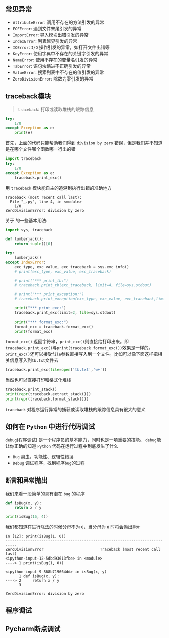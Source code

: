 ## 常见异常

- `AttributeError`: 调用不存在的方法引发的异常
- `EOFError`:  遇到文件末尾引发的异常
- `ImportError`: 导入模块出错引发的异常
- `IndexError`: 列表越界引发的异常
- `IOError`: `I/O` 操作引发的异常，如打开文件出错等
- `KeyError`: 使用字典中不存在的关键字引发的异常
- `NameError`: 使用不存在的变量名引发的异常
- `TabError`: 语句块缩进不正确引发的异常
- `ValueError`: 搜索列表中不存在的值引发的异常
- `ZeroDivisionError`: 除数为零引发的异常


## traceback模块

> `traceback`: 打印或读取堆栈的跟踪信息

```python
try:
    1/0
except Exception as e:
    print(e)
```

首先，上面的代码只能帮助我们得到 `division by zero` 错误，但是我们并不知道是在哪个文件哪个函数哪一行出的错

```python
import traceback
try:
    1/0
except Exception as e:
    traceback.print_exc()
```

用 `traceback` 模块能自主的追溯到执行出错的准确地方

```text
Traceback (most recent call last):
  File "_.py", line 4, in <module>
    1/0
ZeroDivisionError: division by zero
```

关于 的一些基本用法:

```python
import sys, traceback

def lumberjack():
    return tuple()[0]

try:
    lumberjack()
except IndexError:
    exc_type, exc_value, exc_traceback = sys.exc_info()
    # print(exc_type, exc_value, exc_traceback)

    # print("*** print_tb:")
    # traceback.print_tb(exc_traceback, limit=4, file=sys.stdout)

    # print("*** print_exception:")
    # traceback.print_exception(exc_type, exc_value, exc_traceback,limit=2, file=sys.stdout)

    print("*** print_exc:")
    traceback.print_exc(limit=2, file=sys.stdout)

    print("*** format_exc:")
    format_exc = traceback.format_exc()
    print(format_exc)
```

`format_exc()` 返回字符串，`print_exc()`则直接给打印出来。即`traceback.print_exc()`与`print(traceback.format_exc())`效果是一样的。`print_exc()`还可以接受`file`参数直接写入到一个文件。比如可以像下面这样把相关信息写入到`tb.txt`文件去

```python
traceback.print_exc(file=open('tb.txt','w+'))
```

当然也可以直接打印和格式化堆栈

```python
traceback.print_stack()
print(repr(traceback.extract_stack()))
print(repr(traceback.format_stack()))
```

`traceback` 对程序运行异常的捕获或读取堆栈的跟踪信息具有很大的意义

## 如何在 `Python` 中进行代码调试

`debug`(程序调试) 是一个程序员的基本能力，同时也是一项重要的技能。
`debug`能让你正确的知道 `Python` 代码在运行过程中到底发生了什么

- `Bug` 臭虫，功能性、逻辑性错误
- `Debug` 调试程序，找到程序`bug`的过程


## `断言`和`异常`抛出

我们来看一段简单的具有潜在 `bug` 的程序

```python
def isBug(x, y):
    return x / y

print(isBug(16, 4))
```

我们都知道在进行除法的时候分母不为 `0`，当分母为 `0` 时将会抛出`异常`

```shell
In [12]: print(isBug(1, 0))
---------------------------------------------------------------------------
ZeroDivisionError                         Traceback (most recent call last)
<ipython-input-12-5dbd93613fbe> in <module>
----> 1 print(isBug(1, 0))

<ipython-input-9-868b719664dd> in isBug(x, y)
      1 def isBug(x, y):
----> 2     return x / y
      3

ZeroDivisionError: division by zero
```

## 程序调试

## Pycharm断点调试